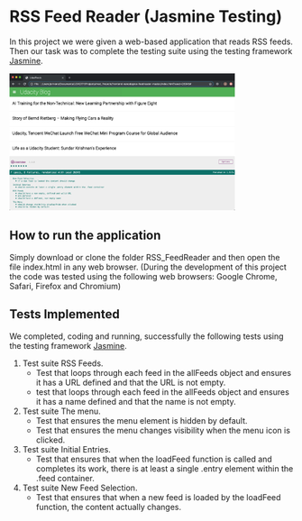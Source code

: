 # RSS Feed Reader (Jasmine Testing)

In this project we were given a web-based application that reads RSS feeds. Then our task was to complete the testing suite using the testing framework [Jasmine](http://jasmine.github.io/).

![Screenshot](feedReader_Screenshot.jpg)


## How to run the application

Simply download or clone the folder RSS_FeedReader and then open the file index.html in any web browser. (During the development of this project the code was tested using the following web browsers: Google Chrome, Safari, Firefox and Chromium)

## Tests Implemented

We completed, coding and running, successfully the following tests using the testing framework [Jasmine](http://jasmine.github.io/).

1. Test suite RSS Feeds.
    - Test that loops through each feed in the allFeeds object and ensures it has a URL defined and that the URL is not empty.
    - test that loops through each feed in the allFeeds object and ensures it has a name defined and that the name is not empty.
2. Test suite The menu.
    - Test that ensures the menu element is hidden by default.
    - Test that ensures the menu changes visibility when the menu icon is clicked.
3. Test suite Initial Entries.
    - Test that ensures that when the loadFeed function is called and completes its work, there is at least a single .entry element within the .feed container.
4. Test suite New Feed Selection.
    - Test that ensures that when a new feed is loaded by the loadFeed function, the content actually changes.
